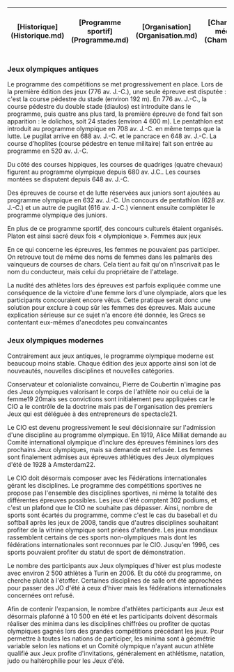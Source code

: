 <table>
    <thead>
        <tr>
            <th align="center" >[Historique](Historique.md)</th>
            <th align="center">[Programme sportif](Programme.md)</th>
            <th align="center">[Organisation](Organisation.md)</th>
            <th align="center">[Champions et médaillés](Champions.md)</th>
            <th align="center">[Enjeux économiques et médiatiques](Enjeux.md)</th>
            <th align="center">[Olympisme et politique](Politique.md)</th>
        </tr>
    </thead>
</table>

### Jeux olympiques antiques

Le programme des compétitions se met progressivement en place. Lors de la première édition des jeux (776 av. J.-C.), une seule épreuve est disputée : c'est la course pédestre du stade (environ 192 m). En 776 av. J.-C., la course pédestre du double stade (diaulos) est introduite dans le programme, puis quatre ans plus tard, la première épreuve de fond fait son apparition : le dolichos, soit 24 stades (environ 4 600 m). Le pentathlon est introduit au programme olympique en 708 av. J.-C. en même temps que la lutte. Le pugilat arrive en 688 av. J.-C. et le pancrace en 648 av. J.-C. La course d’hoplites (course pédestre en tenue militaire) fait son entrée au programme en 520 av. J.-C.

Du côté des courses hippiques, les courses de quadriges (quatre chevaux) figurent au programme olympique depuis 680 av. J.C.. Les courses montées se disputent depuis 648 av. J.-C.

Des épreuves de course et de lutte réservées aux juniors sont ajoutées au programme olympique en 632 av. J.-C. Un concours de pentathlon (628 av. J.-C.) et un autre de pugilat (616 av. J.-C.) viennent ensuite compléter le programme olympique des juniors.

En plus de ce programme sportif, des concours culturels étaient organisés. Platon est ainsi sacré deux fois « olympionique ».
Femmes aux jeux

En ce qui concerne les épreuves, les femmes ne pouvaient pas participer. On retrouve tout de même des noms de femmes dans les palmarès des vainqueurs de courses de chars. Cela tient au fait qu'on n'inscrivait pas le nom du conducteur, mais celui du propriétaire de l'attelage.

La nudité des athlètes lors des épreuves est parfois expliquée comme une conséquence de la victoire d'une femme lors d'une olympiade, alors que les participants concouraient encore vêtus. Cette pratique serait donc une solution pour exclure à coup sûr les femmes des épreuves. Mais aucune explication sérieuse sur ce sujet n'a encore été donnée, les Grecs se contentant eux-mêmes d'anecdotes peu convaincantes



### Jeux olympiques modernes

Contrairement aux jeux antiques, le programme olympique moderne est beaucoup moins stable. Chaque édition des jeux apporte ainsi son lot de nouveautés, nouvelles disciplines et nouvelles catégories.

Conservateur et colonialiste convaincu, Pierre de Coubertin n'imagine pas des Jeux olympiques valorisant le corps de l'athlète noir ou celui de la femme19 20mais ses convictions sont initialement peu appliquées car le CIO a le contrôle de la doctrine mais pas de l'organisation des premiers Jeux qui est déléguée à des entrepreneurs de spectacle21.

Le CIO est devenu progressivement le seul décisionnaire sur l'admission d'une discipline au programme olympique. En 1919, Alice Milliat demande au Comité international olympique d'inclure des épreuves féminines lors des prochains Jeux olympiques, mais sa demande est refusée. Les femmes sont finalement admises aux épreuves athlétiques des Jeux olympiques d'été de 1928 à Amsterdam22.

Le CIO doit désormais composer avec les Fédérations internationales gérant les disciplines. Le programme des compétitions sportives ne propose pas l'ensemble des disciplines sportives, ni même la totalité des différentes épreuves possibles. Les jeux d'été comptent 302 podiums, et c'est un plafond que le CIO ne souhaite pas dépasser. Ainsi, nombre de sports sont écartés du programme, comme c'est le cas du baseball et du softball après les jeux de 2008, tandis que d'autres disciplines souhaitant profiter de la vitrine olympique sont priées d'attendre. Les jeux mondiaux rassemblent certains de ces sports non-olympiques mais dont les fédérations internationales sont reconnues par le CIO. Jusqu'en 1996, ces sports pouvaient profiter du statut de sport de démonstration.

Le nombre des participants aux Jeux olympiques d'hiver est plus modeste avec environ 2 500 athlètes à Turin en 2006. Et du côté du programme, on cherche plutôt à l'étoffer. Certaines disciplines de salle ont été approchées pour passer des JO d'été à ceux d'hiver mais les fédérations internationales concernées ont refusé.

Afin de contenir l'expansion, le nombre d'athlètes participants aux Jeux est désormais plafonné à 10 500 en été et les participants doivent désormais réaliser des minima dans les disciplines chiffrées ou profiter de quotas olympiques gagnés lors des grandes compétitions précédant les jeux. Pour permettre à toutes les nations de participer, les minima sont à géométrie variable selon les nations et un Comité olympique n'ayant aucun athlète qualifié aux Jeux profite d'invitations, généralement en athlétisme, natation, judo ou haltérophilie pour les Jeux d'été.
